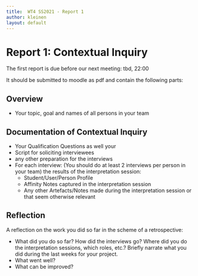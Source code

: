 ```yaml
---
title:  WT4 SS2021 - Report 1
author: kleinen
layout: default
---
```


# Report 1: Contextual Inquiry

The first report is due before our next meeting: tbd, 22:00

It should be submitted to moodle as pdf and contain the following parts:

## Overview
- Your topic, goal and names of all persons in your team

## Documentation of Contextual Inquiry

- Your Qualification Questions as well your
- Script for soliciting interviewees
- any other preparation for the interviews
- For each interview: (You should do at least 2 interviews per person in your team) the results of the interpretation session:
    - Student/User/Person Profile
    - Affinity Notes captured in the interpretation session
    - Any other Artefacts/Notes made during the interpretation session or that seem otherwise relevant

## Reflection

A reflection on the work you did so far in the scheme of a retrospective:

- What did you do so far? How did the interviews go? Where did you do the interpretation sessions, which roles, etc.? Briefly narrate what you did during the last weeks for your project.
- What went well?
- What can be improved?
